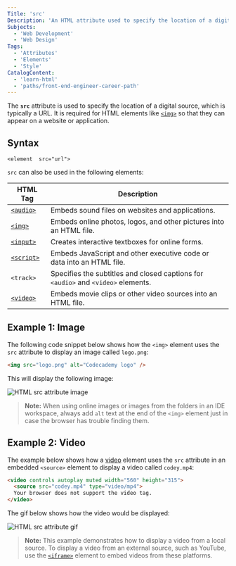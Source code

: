 ```yaml
---
Title: 'src'
Description: 'An HTML attribute used to specify the location of a digital resource.'
Subjects:
  - 'Web Development'
  - 'Web Design'
Tags:
  - 'Attributes'
  - 'Elements'
  - 'Style'
CatalogContent:
  - 'learn-html'
  - 'paths/front-end-engineer-career-path'
---
```


The **`src`** attribute is used to specify the location of a digital source, which is typically a URL. It is required for HTML elements like [`<img>`](https://www.codecademy.com/resources/docs/html/elements/img) so that they can appear on a website or application.

## Syntax

```pseudo
<element  src="url">
```

`src` can also be used in the following elements:

| HTML Tag                                                                     | Description                                                                       |
| ---------------------------------------------------------------------------- | --------------------------------------------------------------------------------- |
| [`<audio>`](https://www.codecademy.com/resources/docs/html/elements/audio)   | Embeds sound files on websites and applications.                                  |
| [`<img>`](https://www.codecademy.com/resources/docs/html/images)             | Embeds online photos, logos, and other pictures into an HTML file.                |
| [`<input>`](https://www.codecademy.com/resources/docs/html/elements/input)   | Creates interactive textboxes for online forms.                                   |
| [`<script>`](https://www.codecademy.com/resources/docs/html/elements/script) | Embeds JavaScript and other executive code or data into an HTML file.             |
| `<track>`                                                                    | Specifies the subtitles and closed captions for `<audio>` and `<video>` elements. |
| [`<video>`](https://www.codecademy.com/resources/docs/html/elements/video)   | Embeds movie clips or other video sources into an HTML file.                      |

## Example 1: Image

The following code snippet below shows how the `<img>` element uses the `src` attribute to display an image called `logo.png`:

```html
<img src="logo.png" alt="Codecademy logo" />
```

This will display the following image:

![HTML src attribute image](https://raw.githubusercontent.com/Codecademy/docs/main/media/html-attribute-src-img.png)

> **Note:** When using online images or images from the folders in an IDE workspace, always add `alt` text at the end of the `<img>` element just in case the browser has trouble finding them.

## Example 2: Video

The example below shows how a [video](https://www.codecademy.com/resources/docs/html/videos) element uses the `src` attribute in an embedded `<source>` element to display a video called `codey.mp4`:

```html
<video controls autoplay muted width="560" height="315">
  <source src="codey.mp4" type="video/mp4">
  Your browser does not support the video tag.
</video>
```

The gif below shows how the video would be displayed:

![HTML src attribute gif](https://raw.githubusercontent.com/Codecademy/docs/main/media/html-attribute-src-video.gif)

> **Note:** This example demonstrates how to display a video from a local source. To display a video from an external source, such as YouTube, use the [`<iframe>`](https://www.codecademy.com/resources/docs/html/elements/iframe) element to embed videos from these platforms.
